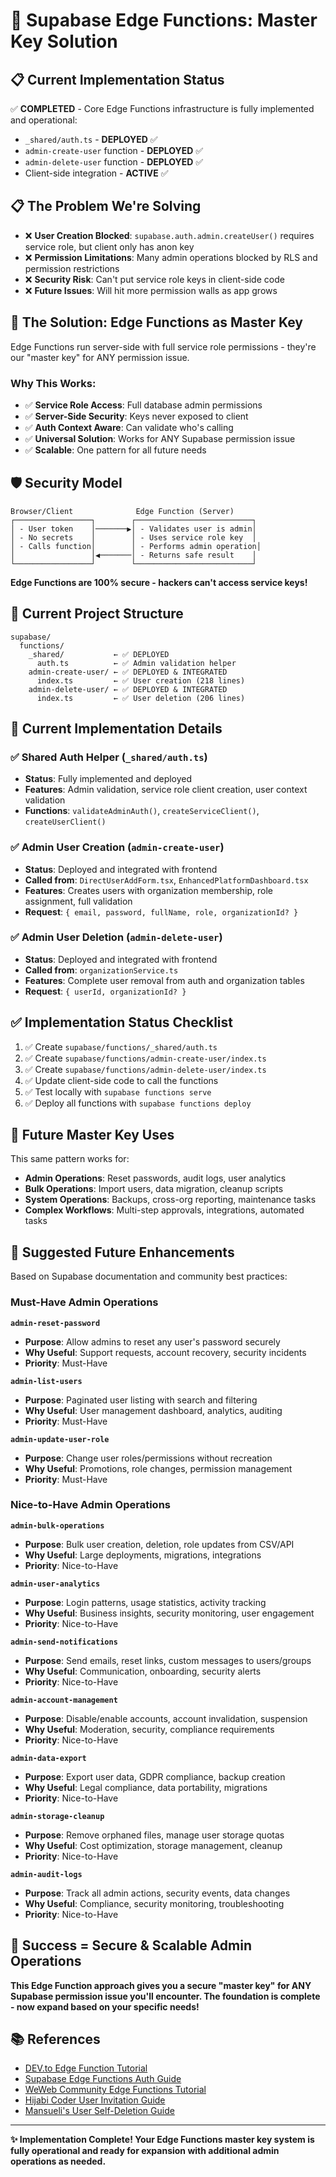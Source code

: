 # 🔑 Supabase Edge Functions: Master Key Solution

## 📋 **Current Implementation Status**

✅ **COMPLETED** - Core Edge Functions infrastructure is fully implemented and operational:
- `_shared/auth.ts` - **DEPLOYED** ✅
- `admin-create-user` function - **DEPLOYED** ✅  
- `admin-delete-user` function - **DEPLOYED** ✅
- Client-side integration - **ACTIVE** ✅

## 📋 **The Problem We're Solving**

- ❌ **User Creation Blocked**: `supabase.auth.admin.createUser()` requires service role, but client only has anon key
- ❌ **Permission Limitations**: Many admin operations blocked by RLS and permission restrictions
- ❌ **Security Risk**: Can't put service role keys in client-side code
- ❌ **Future Issues**: Will hit more permission walls as app grows

## 🚀 **The Solution: Edge Functions as Master Key**

Edge Functions run server-side with full service role permissions - they're our "master key" for ANY permission issue.

### **Why This Works:**
- ✅ **Service Role Access**: Full database admin permissions
- ✅ **Server-Side Security**: Keys never exposed to client
- ✅ **Auth Context Aware**: Can validate who's calling
- ✅ **Universal Solution**: Works for ANY Supabase permission issue
- ✅ **Scalable**: One pattern for all future needs

## 🛡️ **Security Model**

```
Browser/Client              Edge Function (Server)
┌─────────────────┐        ┌──────────────────────────┐
│ - User token    │───────▶│ - Validates user is admin│
│ - No secrets    │        │ - Uses service role key  │
│ - Calls function│        │ - Performs admin operation│
│                 │◀───────│ - Returns safe result    │
└─────────────────┘        └──────────────────────────┘
```

**Edge Functions are 100% secure - hackers can't access service keys!**

## 📁 **Current Project Structure**

```
supabase/
  functions/
    _shared/           ← ✅ DEPLOYED
      auth.ts          ← ✅ Admin validation helper
    admin-create-user/ ← ✅ DEPLOYED & INTEGRATED  
      index.ts         ← ✅ User creation (218 lines)
    admin-delete-user/ ← ✅ DEPLOYED & INTEGRATED
      index.ts         ← ✅ User deletion (206 lines)
```

## 🔧 **Current Implementation Details**

### **✅ Shared Auth Helper (`_shared/auth.ts`)**
- **Status**: Fully implemented and deployed
- **Features**: Admin validation, service role client creation, user context validation
- **Functions**: `validateAdminAuth()`, `createServiceClient()`, `createUserClient()`

### **✅ Admin User Creation (`admin-create-user`)**
- **Status**: Deployed and integrated with frontend
- **Called from**: `DirectUserAddForm.tsx`, `EnhancedPlatformDashboard.tsx`
- **Features**: Creates users with organization membership, role assignment, full validation
- **Request**: `{ email, password, fullName, role, organizationId? }`

### **✅ Admin User Deletion (`admin-delete-user`)**
- **Status**: Deployed and integrated with frontend
- **Called from**: `organizationService.ts`
- **Features**: Complete user removal from auth and organization tables
- **Request**: `{ userId, organizationId? }`

## ✅ **Implementation Status Checklist**

1. ✅ Create `supabase/functions/_shared/auth.ts`
2. ✅ Create `supabase/functions/admin-create-user/index.ts` 
3. ✅ Create `supabase/functions/admin-delete-user/index.ts`
4. ✅ Update client-side code to call the functions
5. ✅ Test locally with `supabase functions serve`
6. ✅ Deploy all functions with `supabase functions deploy`

## 🔮 **Future Master Key Uses**

This same pattern works for:
- **Admin Operations**: Reset passwords, audit logs, user analytics
- **Bulk Operations**: Import users, data migration, cleanup scripts
- **System Operations**: Backups, cross-org reporting, maintenance tasks
- **Complex Workflows**: Multi-step approvals, integrations, automated tasks

## 🔧 **Suggested Future Enhancements**

Based on Supabase documentation and community best practices:

### **Must-Have Admin Operations**

**`admin-reset-password`**
- **Purpose**: Allow admins to reset any user's password securely
- **Why Useful**: Support requests, account recovery, security incidents
- **Priority**: Must-Have

**`admin-list-users`**  
- **Purpose**: Paginated user listing with search and filtering
- **Why Useful**: User management dashboard, analytics, auditing
- **Priority**: Must-Have

**`admin-update-user-role`**
- **Purpose**: Change user roles/permissions without recreation
- **Why Useful**: Promotions, role changes, permission management
- **Priority**: Must-Have

### **Nice-to-Have Admin Operations**

**`admin-bulk-operations`**
- **Purpose**: Bulk user creation, deletion, role updates from CSV/API
- **Why Useful**: Large deployments, migrations, integrations
- **Priority**: Nice-to-Have

**`admin-user-analytics`**
- **Purpose**: Login patterns, usage statistics, activity tracking
- **Why Useful**: Business insights, security monitoring, user engagement
- **Priority**: Nice-to-Have

**`admin-send-notifications`**
- **Purpose**: Send emails, reset links, custom messages to users/groups
- **Why Useful**: Communication, onboarding, security alerts
- **Priority**: Nice-to-Have

**`admin-account-management`**
- **Purpose**: Disable/enable accounts, account invalidation, suspension
- **Why Useful**: Moderation, security, compliance requirements
- **Priority**: Nice-to-Have

**`admin-data-export`**
- **Purpose**: Export user data, GDPR compliance, backup creation
- **Why Useful**: Legal compliance, data portability, migrations
- **Priority**: Nice-to-Have

**`admin-storage-cleanup`**
- **Purpose**: Remove orphaned files, manage user storage quotas
- **Why Useful**: Cost optimization, storage management, cleanup
- **Priority**: Nice-to-Have

**`admin-audit-logs`**
- **Purpose**: Track all admin actions, security events, data changes
- **Why Useful**: Compliance, security monitoring, troubleshooting
- **Priority**: Nice-to-Have

## 🎯 **Success = Secure & Scalable Admin Operations**

**This Edge Function approach gives you a secure "master key" for ANY Supabase permission issue you'll encounter. The foundation is complete - now expand based on your specific needs!**

## 📚 **References**

- [DEV.to Edge Function Tutorial](https://dev.to/thingengineer/unlocking-user-data-building-a-secure-supabase-edge-function-bn9)
- [Supabase Edge Functions Auth Guide](https://supabase.com/docs/guides/functions/auth)
- [WeWeb Community Edge Functions Tutorial](https://community.weweb.io/t/supabase-create-and-delete-users-from-weweb-using-edge-functions/18382)
- [Hijabi Coder User Invitation Guide](https://blog.hijabicoder.dev/create-and-invite-users-to-your-admin-app-using-supabase-edge-functions)
- [Mansueli's User Self-Deletion Guide](https://blog.mansueli.com/supabase-user-self-deletion-empower-users-with-edge-functions)

---

**✨ Implementation Complete! Your Edge Functions master key system is fully operational and ready for expansion with additional admin operations as needed.** 